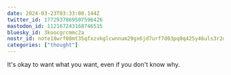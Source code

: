 ```yaml
---
date: 2024-03-23T03:33:08.144Z
twitter_id: 1772937869507596426
mastodon_id: 112167243168746515
bluesky_id: 3koocgrcmmc2a
nostr_id: note18wrf08mt35qfxzvkglcwnnum29gx6jd7urf7d03pq0q425y46uls3r2uar
categories: ["thought"]
---
```

It's okay to want what you want, even if you don't know why.
